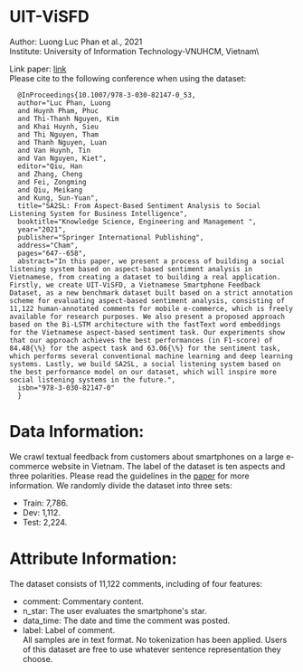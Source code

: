 # UIT-ViSFD
Author: Luong Luc Phan et al., 2021 \
Institute: University of Information Technology-VNUHCM, Vietnam\

Link paper: [link](https://link.springer.com/chapter/10.1007/978-3-030-82147-0_53?fbclid=IwAR00G3h4feqS5m_hu8lMbwLw22bXqOjBLrpBzs25eszMN9d7UPjjaCTEcpw) \
Please cite to the following conference when using the dataset:

      @InProceedings{10.1007/978-3-030-82147-0_53,
      author="Luc Phan, Luong
      and Huynh Pham, Phuc
      and Thi-Thanh Nguyen, Kim
      and Khai Huynh, Sieu
      and Thi Nguyen, Tham
      and Thanh Nguyen, Luan
      and Van Huynh, Tin
      and Van Nguyen, Kiet",
      editor="Qiu, Han
      and Zhang, Cheng
      and Fei, Zongming
      and Qiu, Meikang
      and Kung, Sun-Yuan",
      title="SA2SL: From Aspect-Based Sentiment Analysis to Social Listening System for Business Intelligence",
      booktitle="Knowledge Science, Engineering and Management ",
      year="2021",
      publisher="Springer International Publishing",
      address="Cham",
      pages="647--658",
      abstract="In this paper, we present a process of building a social listening system based on aspect-based sentiment analysis in Vietnamese, from creating a dataset to building a real application. Firstly, we create UIT-ViSFD, a Vietnamese Smartphone Feedback Dataset, as a new benchmark dataset built based on a strict annotation scheme for evaluating aspect-based sentiment analysis, consisting of 11,122 human-annotated comments for mobile e-commerce, which is freely available for research purposes. We also present a proposed approach based on the Bi-LSTM architecture with the fastText word embeddings for the Vietnamese aspect-based sentiment task. Our experiments show that our approach achieves the best performances (in F1-score) of 84.48{\%} for the aspect task and 63.06{\%} for the sentiment task, which performs several conventional machine learning and deep learning systems. Lastly, we build SA2SL, a social listening system based on the best performance model on our dataset, which will inspire more social listening systems in the future.",
      isbn="978-3-030-82147-0"
      }
# Data Information:
We crawl textual feedback from customers about smartphones on a large e-commerce website in Vietnam. The label of the dataset is ten aspects and three polarities. Please read the guidelines in the [paper](https://link.springer.com/chapter/10.1007/978-3-030-82147-0_53?fbclid=IwAR00G3h4feqS5m_hu8lMbwLw22bXqOjBLrpBzs25eszMN9d7UPjjaCTEcpw) for more information. We randomly divide the dataset into three sets: 
- Train: 7,786.
- Dev: 1,112.
- Test: 2,224.
# Attribute Information:
The dataset consists of 11,122 comments, including of four features:
- comment: Commentary content.
- n_star: The user evaluates the smartphone's star.
- data_time: The date and time the comment was posted.
- label: Label of comment.\
All samples are in text format. No tokenization has been applied. Users of this dataset are free to use whatever sentence representation they choose.  
